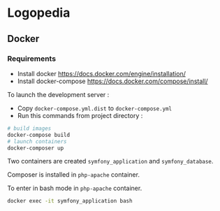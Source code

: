 # Logopedia

## Docker

### Requirements

 - Install docker https://docs.docker.com/engine/installation/
 - Install docker-compose https://docs.docker.com/compose/install/

To launch the development server :

 - Copy `docker-compose.yml.dist` to `docker-compose.yml`
 - Run this commands from project directory :

```bash
# build images
docker-compose build
# launch containers
docker-composer up
```
Two containers are created `symfony_application` and `symfony_database`.

Composer is installed in `php-apache` container.

To enter in bash mode in `php-apache` container.

```bash
docker exec -it symfony_application bash
```
